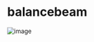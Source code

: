 # balancebeam

![image](https://github.com/Recovzz/balancebeam/assets/93311330/1775491a-919e-4ce2-b87e-6e641deca85b)
